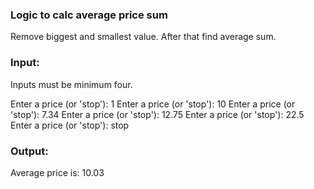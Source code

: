 ### Logic to calc average price sum
Remove biggest and smallest value. After that find average sum.
### Input:
Inputs must be minimum four.

Enter a price (or 'stop'): 1
Enter a price (or 'stop'): 10
Enter a price (or 'stop'): 7.34
Enter a price (or 'stop'): 12.75
Enter a price (or 'stop'): 22.5
Enter a price (or 'stop'): stop

### Output:
Average price is: 10.03
